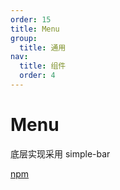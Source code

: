 ```yaml
---
order: 15
title: Menu
group:
  title: 通用
nav:
  title: 组件
  order: 4
---
```


# Menu

底层实现采用 simple-bar

[npm](https://www.npmjs.com/package/simplebar-react)

<code src="./example/demo1.tsx"></code>

